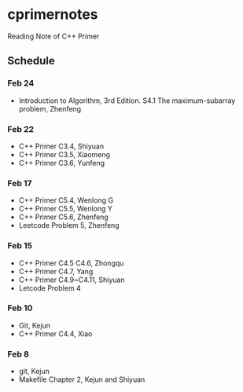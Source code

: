 # cprimernotes
Reading Note of C++ Primer



## Schedule



### Feb 24

* Introduction to Algorithm, 3rd Edition. S4.1 The maximum-subarray problem, Zhenfeng  
	

### Feb 22
* C++ Primer C3.4, Shiyuan
* C++ Primer C3.5, Xiaomeng
* C++ Primer C3.6, Yunfeng


### Feb 17
* C++ Primer C5.4, Wenlong G
* C++ Primer C5.5, Wenlong Y
* C++ Primer C5.6, Zhenfeng
* Leetcode Problem 5, Zhenfeng

### Feb 15 
* C++ Primer C4.5 C4.6, Zhongqu
* C++ Primer C4.7, Yang
* C++ Primer C4.9~C4.11, Shiyuan
* Letcode Problem 4


### Feb 10
* Git, Kejun
* C++ Primer C4.4, Xiao


### Feb 8
* git, Kejun
* Makefile Chapter 2, Kejun and Shiyuan
